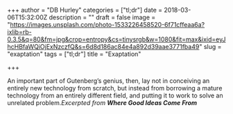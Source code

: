 +++
author = "DB Hurley"
categories = ["tl;dr"]
date = 2018-03-06T15:32:00Z
description = ""
draft = false
image = "https://images.unsplash.com/photo-1533226458520-6f71cffeaa6a?ixlib=rb-0.3.5&q=80&fm=jpg&crop=entropy&cs=tinysrgb&w=1080&fit=max&ixid=eyJhcHBfaWQiOjExNzczfQ&s=6d8d186ac84e4a892d39aae3771fba49"
slug = "exaptation"
tags = ["tl;dr"]
title = "Exaptation"

+++


An important part of Gutenberg’s genius, then, lay not in conceiving an entirely new technology from scratch, but instead from borrowing a mature technology from an entirely different field, and putting it to work to solve an unrelated problem._Excerpted from **Where Good Ideas Come From**_

